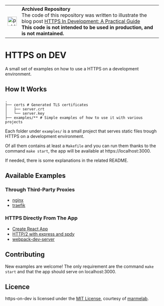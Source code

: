 <table>
        <tr>
            <td><img width="30" src="https://cdnjs.cloudflare.com/ajax/libs/octicons/8.5.0/svg/book.svg" alt="publication" /></td>
            <td><strong>Archived Repository</strong><br />
            The code of this repository was written to illustrate the blog post <a href="https://marmelab.com/blog/2019/01/23/https-in-development.html">HTTPS In Development: A Practical Guide</a><br />
        <strong>This code is not intended to be used in production, and is not maintained.</strong>
        </td>
        </tr>
</table>

# HTTPS on DEV

A small set of examples on how to use a HTTPS on a development environment.

## How It Works

```
.
├── certs # Generated TLS certificates
│   ├── server.crt
│   └── server.key
├── examples/** # Simple examples of how to use it with various projects
```

Each folder under `examples/` is a small project that serves static files trough HTTPS on a development environment.

Of all them contains at least a `Makefile` and you can run them thanks to the command `make start`, the app will be available at https://localhost:3000.

If needed, there is some explanations in the related README.

## Available Examples

### Through Third-Party Proxies

- [nginx](./examples/nginx)
- [traefik](./examples/traefik)

### HTTPS Directly From The App

- [Create React App](./examples/create-react-app)
- [HTTP/2 with express and spdy](./examples/express-spdy)
- [webpack-dev-server](./examples/webpack-dev-server)

## Contributing

New examples are welcome! The only requirement are the command `make start` and that the app should serve on localhost:3000.

## Licence

https-on-dev is licensed under the [MIT License](./LICENSE.md), courtesy of [marmelab](http://marmelab.com).
